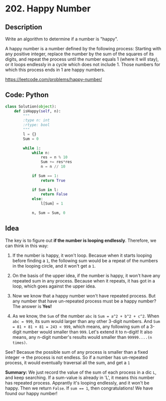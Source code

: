 # 202. Happy Number
## Description

Write an algorithm to determine if a number is "happy".

A happy number is a number defined by the following process: Starting with any positive integer, replace the number by the sum of the squares of its digits, and repeat the process until the number equals 1 (where it will stay), or it loops endlessly in a cycle which does not include 1. Those numbers for which this process ends in 1 are happy numbers.

https://leetcode.com/problems/happy-number/

## Code: Python
```python
class Solution(object):
    def isHappy(self, n):
        """
        :type n: int
        :rtype: bool
        """
        l = {}
        Sum = 0
        
        while 1:
            while n:
                res = n % 10
                Sum += res*res
                n = n // 10
                
            if Sum == 1: 
                return True
            
            if Sum in l: 
                return False
            else: 
                l[Sum] = 1
            
            n, Sum = Sum, 0
```

## Idea
The key is to figure out **if the number is looping endlessly**. Therefore, we can think in this way:
1. If the number is happy, it won't loop. Becasue when it starts looping before finding a `1`, the following sum would be a repeat of the numbers in the looping circle, and it won't get a `1`. 

2. On the basis of the upper idea, if the number is happy, it won't have any repeated sum in any process. 
Because when it repeats, it has got in a loop, which goes against the upper idea.

3. Now we know that a happy number won't have repeated process. But any number that have un-repeated process must be a happy number?
The answer is **Yes!**

4. As we know, the `Sum` of the number `abc` is `Sum = a^2 + b^2 + c^2`. When `abc = 999`, its sum would larger than any other 3-digit numbers.
And `Sum = 81 + 81 + 81 = 243 < 999`, which means, any following sum of a 3-digit number would smaller than `999`. 
Let's extend it to n-digit! It also means, any n-digit number's results would smaller than `99999....(n times)`.

See? Becasue the possible sum of any process is smaller than a fixed integer -> the process is not endless.
So if a number has un-repeated process, it would eventually traversal all the sum, and get a `1`

**Summary:** We just record the value of the sum of each process in a dic `L`, and keep searching.
If a sum-value is already in 'L', it means this number has repeated process. Apprantly it's looping endlessly, and it won't be happy. Then we return `False`.
If `sum == 1`, then congratulations! We have found our happy number!

